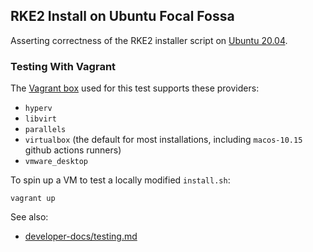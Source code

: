 RKE2 Install on Ubuntu Focal Fossa
---

Asserting correctness of the RKE2 installer script on [Ubuntu 20.04](https://releases.ubuntu.com/20.04/).

### Testing With Vagrant

The [Vagrant box](https://app.vagrantup.com/generic/boxes/ubuntu2004) used for this test supports these providers:
- `hyperv`
- `libvirt`
- `parallels`
- `virtualbox` (the default for most installations, including `macos-10.15` github actions runners)
- `vmware_desktop`

To spin up a VM to test a locally modified `install.sh`:
```shell
vagrant up
```

See also:
- [developer-docs/testing.md](../../../../developer-docs/testing.md#environment-variables)
